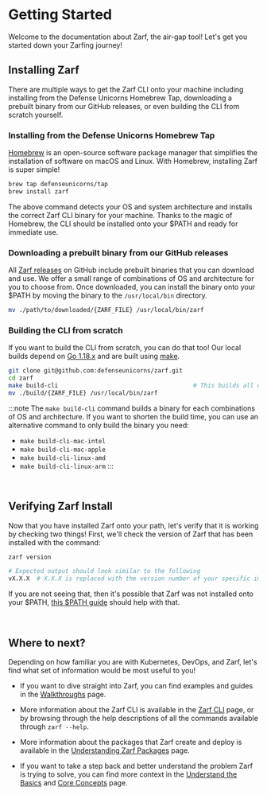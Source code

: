 # Getting Started

Welcome to the documentation about Zarf, the air-gap tool! Let's get you started down your Zarfing journey!

## Installing Zarf

There are multiple ways to get the Zarf CLI onto your machine including installing from the Defense Unicorns Homebrew Tap, downloading a prebuilt binary from our GitHub releases, or even building the CLI from scratch yourself.

### Installing from the Defense Unicorns Homebrew Tap

[Homebrew](https://brew.sh/) is an open-source software package manager that simplifies the installation of software on macOS and Linux. With Homebrew, installing Zarf is super simple!

```bash
brew tap defenseunicorns/tap
brew install zarf
```

The above command detects your OS and system architecture and installs the correct Zarf CLI binary for your machine. Thanks to the magic of Homebrew, the CLI should be installed onto your $PATH and ready for immediate use.

### Downloading a prebuilt binary from our GitHub releases

All [Zarf releases](https://github.com/defenseunicorns/zarf/releases) on GitHub include prebuilt binaries that you can download and use. We offer a small range of combinations of OS and architecture for you to choose from. Once downloaded, you can install the binary onto your $PATH by moving the binary to the `/usr/local/bin` directory.

```bash
mv ./path/to/downloaded/{ZARF_FILE} /usr/local/bin/zarf
```

### Building the CLI from scratch

If you want to build the CLI from scratch, you can do that too! Our local builds depend on [Go 1.18.x](https://golang.org/doc/install) and are built using [make](https://www.gnu.org/software/make/).

```bash
git clone git@github.com:defenseunicorns/zarf.git
cd zarf
make build-cli                                      # This builds all combinations of OS and architecture
mv ./build/{ZARF_FILE} /usr/local/bin/zarf
```

:::note
The `make build-cli` command builds a binary for each combinations of OS and architecture. If you want to shorten the build time, you can use an alternative command to only build the binary you need:

- `make build-cli-mac-intel`
- `make build-cli-mac-apple`
- `make build-cli-linux-amd`
- `make build-cli-linux-arm`
  :::

<br />

## Verifying Zarf Install

Now that you have installed Zarf onto your path, let's verify that it is working by checking two things! First, we'll check the version of Zarf that has been installed with the command:

```bash
zarf version

# Expected output should look similar to the following
vX.X.X  # X.X.X is replaced with the version number of your specific installation
```

If you are not seeing that, then it's possible that Zarf was not installed onto your $PATH, [this $PATH guide](https://zwbetz.com/how-to-add-a-binary-to-your-path-on-macos-linux-windows/) should help with that.

<br />

## Where to next?

Depending on how familiar you are with Kubernetes, DevOps, and Zarf, let's find what set of information would be most useful to you!

- If you want to dive straight into Zarf, you can find examples and guides in the [Walkthroughs](./walkthroughs) page.

- More information about the Zarf CLI is available in the [Zarf CLI](./user-guide/the-zarf-cli/the-zarf-cli) page, or by browsing through the help descriptions of all the commands available through `zarf --help`.

- More information about the packages that Zarf create and deploy is available in the [Understanding Zarf Packages](./user-guide/zarf-packages/zarf-packages) page.

- If you want to take a step back and better understand the problem Zarf is trying to solve, you can find more context in the [Understand the Basics](./understand-the-basics) and [Core Concepts](./core-concepts) page.
